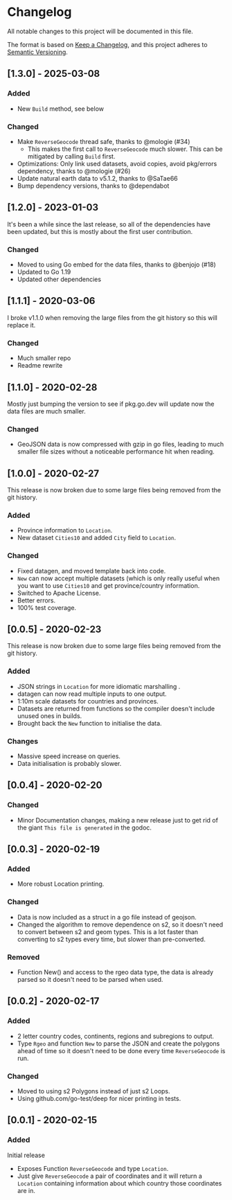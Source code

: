 # Changelog

All notable changes to this project will be documented in this file.

The format is based on [Keep a Changelog](https://keepachangelog.com/en/1.0.0/),
and this project adheres to [Semantic Versioning](https://semver.org/spec/v2.0.0.html).

## [1.3.0] - 2025-03-08

### Added
 - New `Build` method, see below

### Changed
 - Make `ReverseGeocode` thread safe, thanks to @mologie (#34)
	- This makes the first call to `ReverseGeocode` much slower. This can be
	mitigated by calling `Build` first.
 -  Optimizations: Only link used datasets, avoid copies, avoid pkg/errors
 dependency, thanks to @mologie (#26)
 - Update natural earth data to v5.1.2, thanks to @SaTae66
 - Bump dependency versions, thanks to @dependabot

## [1.2.0] - 2023-01-03

It's been a while since the last release, so all of the dependencies have been
updated, but this is mostly about the first user contribution.

### Changed
 - Moved to using Go embed for the data files, thanks to @benjojo (#18)
 - Updated to Go 1.19
 - Updated other dependencies

## [1.1.1] - 2020-03-06

I broke v1.1.0 when removing the large files from the git history so this will
replace it.

### Changed
 - Much smaller repo
 - Readme rewrite

## [1.1.0] - 2020-02-28

Mostly just bumping the version to see if pkg.go.dev will update now the
data files are much smaller.

### Changed
 - GeoJSON data is now compressed with gzip in go files, leading to much smaller
   file sizes without a noticeable performance hit when reading.

## [1.0.0] - 2020-02-27

This release is now broken due to some large files being removed from the git
history.

### Added
 - Province information to `Location`.
 - New dataset `Cities10` and added `City` field to `Location`.

### Changed
 - Fixed datagen, and moved template back into code.
 - `New` can now accept multiple datasets (which is only really useful when you
   want to use `Cities10` and get province/country information.
 - Switched to Apache License.
 - Better errors.
 - 100% test coverage.

## [0.0.5] - 2020-02-23

This release is now broken due to some large files being removed from the git
history.

### Added
 - JSON strings in `Location` for more idiomatic marshalling .
 - datagen can now read multiple inputs to one output.
 - 1:10m scale datasets for countries and provinces.
 - Datasets are returned from functions so the compiler doesn't include unused
   ones in builds.
 - Brought back the `New` function to initialise the data.

### Changes
 - Massive speed increase on queries.
 - Data initialisation is probably slower.

## [0.0.4] - 2020-02-20

### Changed
 - Minor Documentation changes, making a new release just to get rid of the
   giant `This file is generated` in the godoc.

## [0.0.3] - 2020-02-19

### Added
 - More robust Location printing.

### Changed
 - Data is now included as a struct in a go file instead of geojson.
 - Changed the algorithm to remove dependence on s2, so it doesn't need to
   convert between s2 and geom types. This is a lot faster than converting to s2
   types every time, but slower than pre-converted.

### Removed
 - Function New() and access to the rgeo data type, the data is already parsed
   so it doesn't need to be parsed when used.

## [0.0.2] - 2020-02-17

### Added

 - 2 letter country codes, continents, regions and subregions to output.
 - Type `Rgeo` and function `New` to parse the JSON and create the polygons
   ahead of time so it doesn't need to be done every time `ReverseGeocode` is
   run.

### Changed

 - Moved to using s2 Polygons instead of just s2 Loops.
 - Using github.com/go-test/deep for nicer printing in tests.

## [0.0.1] - 2020-02-15

### Added

Initial release
 - Exposes Function `ReverseGeocode` and type `Location`.
 - Just give `ReverseGeocode` a pair of coordinates and it will return a
   `Location` containing information about which country those coordinates are
   in.
